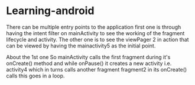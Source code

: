 # Learning-android
There can be multiple entry points to the application first one is through having the intent filter on mainActivity to see the working of the fragment lifecycle and activity.
The other one is to see the viewPager 2 in action that can be viewed by having the mainactivity5 as the initial point.

About the 1st one 
So mainActivity calls the first fragment during it's onCreate() method and while onPause() it creates a new activity i.e. activity4 which in turns calls another fragment fragment2 in its onCreate() calls
this goes in a loop.

